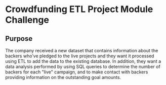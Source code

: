 # Crowdfunding ETL Project Module Challenge

## Purpose
  The company received a new dataset that contains information about the backers who’ve pledged to the live projects and they want  it processed using ETL to add the data to the existing database. In addition, they want a data analysis performed by using SQL queries to determine the number of backers for each "live" campaign, and to make contact with backers providing information on the outstanding goal amounts.
